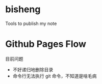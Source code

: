 # bisheng
Tools to publish my note



# Github Pages Flow

目前问题

* 不好递归地删除目录
* 命令行无法执行 git 命令，不知道是啥毛病